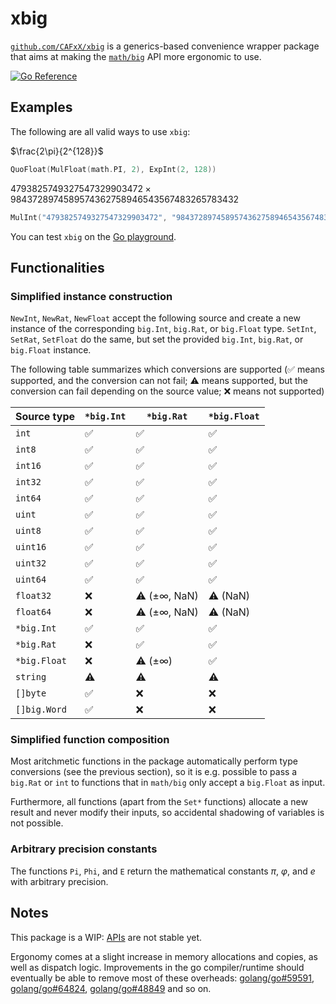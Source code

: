 # xbig

[`github.com/CAFxX/xbig`](https://github.com/CAFxX/xbig) is a generics-based convenience wrapper package that aims at making the [`math/big`](https://pkg.go.dev/math/big) API more ergonomic to use.

[![Go Reference](https://pkg.go.dev/badge/github.com/CAFxX/xbig.svg)](https://pkg.go.dev/github.com/CAFxX/xbig)

## Examples

The following are all valid ways to use `xbig`:

$\frac{2\pi}{2^{128}}$
```go
QuoFloat(MulFloat(math.PI, 2), ExpInt(2, 128))
```

$4793825749327547329903472\times9843728974589574362758946543567483265783432$
```go
MulInt("4793825749327547329903472", "9843728974589574362758946543567483265783432")
```

You can test `xbig` on the [Go playground](https://go.dev/play/p/OFIjjTg47yt).

## Functionalities

### Simplified instance construction

`NewInt`, `NewRat`, `NewFloat` accept the following source and create a new instance of the corresponding `big.Int`, `big.Rat`, or `big.Float` type.
`SetInt`, `SetRat`, `SetFloat` do the same, but set the provided `big.Int`, `big.Rat`, or `big.Float` instance.

The following table summarizes which conversions are supported (✅ means supported, and the conversion can not fail; ⚠️ means supported, but the conversion can fail depending on the source value; ❌ means not supported)

| Source type  | `*big.Int` | `*big.Rat`   | `*big.Float` |
| ------------ | ---------- | ------------ | ------------ |
| `int`        | ✅         | ✅           | ✅           |
| `int8`       | ✅         | ✅           | ✅           |
| `int16`      | ✅         | ✅           | ✅           |
| `int32`      | ✅         | ✅           | ✅           |
| `int64`      | ✅         | ✅           | ✅           |
| `uint`       | ✅         | ✅           | ✅           |
| `uint8`      | ✅         | ✅           | ✅           |
| `uint16`     | ✅         | ✅           | ✅           |
| `uint32`     | ✅         | ✅           | ✅           |
| `uint64`     | ✅         | ✅           | ✅           |
| `float32`    | ❌         | ⚠️ (±∞, NaN) | ⚠️ (NaN)     |
| `float64`    | ❌         | ⚠️ (±∞, NaN) | ⚠️ (NaN)     |
| `*big.Int`   | ✅         | ✅           | ✅           |
| `*big.Rat`   | ❌         | ✅           | ✅           |
| `*big.Float` | ❌         | ⚠️ (±∞)      | ✅           |
| `string`     | ⚠️         | ⚠️           | ⚠️           |
| `[]byte`     | ✅         | ❌           | ❌           |
| `[]big.Word` | ✅         | ❌           | ❌           |

### Simplified function composition

Most aritchmetic functions in the package automatically perform type conversions (see the previous section), so it is e.g. possible to pass a `big.Rat` or `int` to functions that in `math/big` only accept a `big.Float` as input.

Furthermore, all functions (apart from the `Set*` functions) allocate a new result and never modify their inputs, so accidental shadowing of variables is not possible.

### Arbitrary precision constants

The functions `Pi`, `Phi`, and `E` return the mathematical constants $\pi$, $\varphi$, and $e$ with arbitrary precision.

## Notes

This package is a WIP: [APIs](https://pkg.go.dev/github.com/CAFxX/xbig) are not stable yet.

Ergonomy comes at a slight increase in memory allocations and copies, as well as dispatch logic. Improvements in the go compiler/runtime should eventually be able to remove most of these overheads:
[golang/go#59591](https://github.com/golang/go/issues/59591),
[golang/go#64824](https://github.com/golang/go/issues/64824),
[golang/go#48849](https://github.com/golang/go/issues/48849)
and so on.
